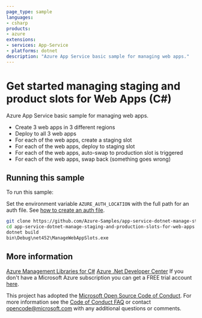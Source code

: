 ```yaml
---
page_type: sample
languages:
- csharp
products:
- azure
extensions:
- services: App-Service
- platforms: dotnet
description: "Azure App Service basic sample for managing web apps."
---
```


# Get started managing staging and product slots for Web Apps (C#)

 Azure App Service basic sample for managing web apps.
  - Create 3 web apps in 3 different regions
  - Deploy to all 3 web apps
  - For each of the web apps, create a staging slot
  - For each of the web apps, deploy to staging slot
  - For each of the web apps, auto-swap to production slot is triggered
  - For each of the web apps, swap back (something goes wrong)


## Running this sample

To run this sample:

Set the environment variable `AZURE_AUTH_LOCATION` with the full path for an auth file. See [how to create an auth file](https://github.com/Azure/azure-libraries-for-net/blob/master/AUTH.md).

```bash
git clone https://github.com/Azure-Samples/app-service-dotnet-manage-staging-and-production-slots-for-web-apps.git
cd app-service-dotnet-manage-staging-and-production-slots-for-web-apps
dotnet build
bin\Debug\net452\ManageWebAppSlots.exe
```

## More information

[Azure Management Libraries for C#](https://github.com/Azure/azure-sdk-for-net/tree/Fluent)
[Azure .Net Developer Center](https://azure.microsoft.com/en-us/develop/net/)
If you don't have a Microsoft Azure subscription you can get a FREE trial account [here](http://go.microsoft.com/fwlink/?LinkId=330212).

This project has adopted the [Microsoft Open Source Code of Conduct](https://opensource.microsoft.com/codeofconduct/). For more information see the [Code of Conduct FAQ](https://opensource.microsoft.com/codeofconduct/faq/) or contact [opencode@microsoft.com](mailto:opencode@microsoft.com) with any additional questions or comments.
